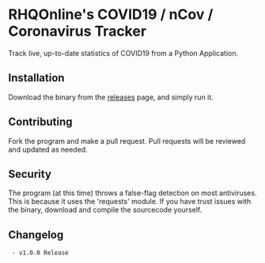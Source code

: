 # RHQOnline's COVID19 / nCov / Coronavirus Tracker
Track live, up-to-date statistics of COVID19 from a Python Application.

## Installation
Download the binary from the [releases](https://github.com/RHQOnline/COVID19-Tracker-App/releases/latest/) page, and simply run it.

## Contributing
Fork the program and make a pull request. Pull requests will be reviewed and updated as needed.

## Security
The program (at this time) throws a false-flag detection on most antiviruses. This is because it uses the 'requests' module. If you have trust issues with the binary, download and compile the sourcecode yourself.

## Changelog
```
 - v1.0.0 Release
```
